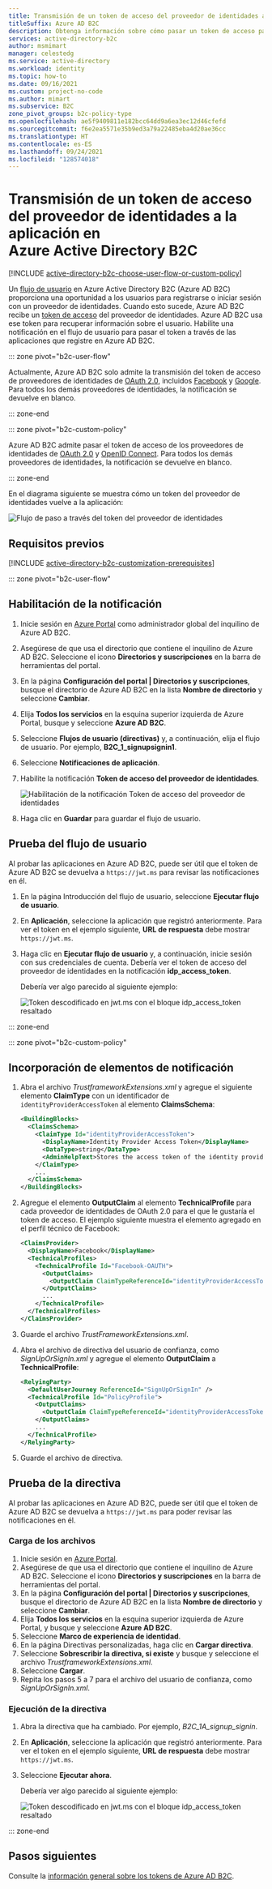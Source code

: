 ```yaml
---
title: Transmisión de un token de acceso del proveedor de identidades a la aplicación
titleSuffix: Azure AD B2C
description: Obtenga información sobre cómo pasar un token de acceso para proveedores de identidades de OAuth 2.0 como una notificación en un flujo de usuario a la aplicación en Azure Active Directory B2C.
services: active-directory-b2c
author: msmimart
manager: celestedg
ms.service: active-directory
ms.workload: identity
ms.topic: how-to
ms.date: 09/16/2021
ms.custom: project-no-code
ms.author: mimart
ms.subservice: B2C
zone_pivot_groups: b2c-policy-type
ms.openlocfilehash: ae5f9409811e182bcc64dd9a6ea3ec12d46cfefd
ms.sourcegitcommit: f6e2ea5571e35b9ed3a79a22485eba4d20ae36cc
ms.translationtype: HT
ms.contentlocale: es-ES
ms.lasthandoff: 09/24/2021
ms.locfileid: "128574018"
---
```

# <a name="pass-an-identity-provider-access-token-to-your-application-in-azure-active-directory-b2c"></a>Transmisión de un token de acceso del proveedor de identidades a la aplicación en Azure Active Directory B2C

[!INCLUDE [active-directory-b2c-choose-user-flow-or-custom-policy](../../includes/active-directory-b2c-choose-user-flow-or-custom-policy.md)]

Un [flujo de usuario](user-flow-overview.md) en Azure Active Directory B2C (Azure AD B2C) proporciona una oportunidad a los usuarios para registrarse o iniciar sesión con un proveedor de identidades. Cuando esto sucede, Azure AD B2C recibe un [token de acceso](tokens-overview.md) del proveedor de identidades. Azure AD B2C usa ese token para recuperar información sobre el usuario. Habilite una notificación en el flujo de usuario para pasar el token a través de las aplicaciones que registre en Azure AD B2C.

::: zone pivot="b2c-user-flow"

Actualmente, Azure AD B2C solo admite la transmisión del token de acceso de proveedores de identidades de [OAuth 2.0](add-identity-provider.md), incluidos [Facebook](identity-provider-facebook.md) y [Google](identity-provider-google.md). Para todos los demás proveedores de identidades, la notificación se devuelve en blanco.

::: zone-end

::: zone pivot="b2c-custom-policy"

Azure AD B2C admite pasar el token de acceso de los proveedores de identidades de [OAuth 2.0](authorization-code-flow.md) y [OpenID Connect](openid-connect.md). Para todos los demás proveedores de identidades, la notificación se devuelve en blanco.

::: zone-end

En el diagrama siguiente se muestra cómo un token del proveedor de identidades vuelve a la aplicación: 

![Flujo de paso a través del token del proveedor de identidades](./media/idp-pass-through-user-flow/identity-provider-pass-through-flow.png)

## <a name="prerequisites"></a>Requisitos previos

[!INCLUDE [active-directory-b2c-customization-prerequisites](../../includes/active-directory-b2c-customization-prerequisites.md)]

::: zone pivot="b2c-user-flow"

## <a name="enable-the-claim"></a>Habilitación de la notificación

1. Inicie sesión en [Azure Portal](https://portal.azure.com/) como administrador global del inquilino de Azure AD B2C.
1. Asegúrese de que usa el directorio que contiene el inquilino de Azure AD B2C. Seleccione el icono **Directorios y suscripciones** en la barra de herramientas del portal.
1. En la página **Configuración del portal | Directorios y suscripciones**, busque el directorio de Azure AD B2C en la lista **Nombre de directorio** y seleccione **Cambiar**.
1. Elija **Todos los servicios** en la esquina superior izquierda de Azure Portal, busque y seleccione **Azure AD B2C**.
1. Seleccione **Flujos de usuario (directivas)** y, a continuación, elija el flujo de usuario. Por ejemplo, **B2C_1_signupsignin1**.
1. Seleccione **Notificaciones de aplicación**.
1. Habilite la notificación **Token de acceso del proveedor de identidades**.

    ![Habilitación de la notificación Token de acceso del proveedor de identidades](./media/idp-pass-through-user-flow/identity-provider-pass-through-app-claim.png)

1. Haga clic en **Guardar** para guardar el flujo de usuario.

## <a name="test-the-user-flow"></a>Prueba del flujo de usuario

Al probar las aplicaciones en Azure AD B2C, puede ser útil que el token de Azure AD B2C se devuelva a `https://jwt.ms` para revisar las notificaciones en él.

1. En la página Introducción del flujo de usuario, seleccione **Ejecutar flujo de usuario**.
1. En **Aplicación**, seleccione la aplicación que registró anteriormente. Para ver el token en el ejemplo siguiente, **URL de respuesta** debe mostrar `https://jwt.ms`.
1. Haga clic en **Ejecutar flujo de usuario** y, a continuación, inicie sesión con sus credenciales de cuenta. Debería ver el token de acceso del proveedor de identidades en la notificación **idp_access_token**.

    Debería ver algo parecido al siguiente ejemplo:

    ![Token descodificado en jwt.ms con el bloque idp_access_token resaltado](./media/idp-pass-through-user-flow/identity-provider-pass-through-token.png)

::: zone-end

::: zone pivot="b2c-custom-policy"

## <a name="add-the-claim-elements"></a>Incorporación de elementos de notificación

1. Abra el archivo *TrustframeworkExtensions.xml* y agregue el siguiente elemento **ClaimType** con un identificador de `identityProviderAccessToken` al elemento **ClaimsSchema**:

    ```xml
    <BuildingBlocks>
      <ClaimsSchema>
        <ClaimType Id="identityProviderAccessToken">
          <DisplayName>Identity Provider Access Token</DisplayName>
          <DataType>string</DataType>
          <AdminHelpText>Stores the access token of the identity provider.</AdminHelpText>
        </ClaimType>
        ...
      </ClaimsSchema>
    </BuildingBlocks>
    ```

1. Agregue el elemento **OutputClaim** al elemento **TechnicalProfile** para cada proveedor de identidades de OAuth 2.0 para el que le gustaría el token de acceso. El ejemplo siguiente muestra el elemento agregado en el perfil técnico de Facebook:

    ```xml
    <ClaimsProvider>
      <DisplayName>Facebook</DisplayName>
      <TechnicalProfiles>
        <TechnicalProfile Id="Facebook-OAUTH">
          <OutputClaims>
            <OutputClaim ClaimTypeReferenceId="identityProviderAccessToken" PartnerClaimType="{oauth2:access_token}" />
          </OutputClaims>
          ...
        </TechnicalProfile>
      </TechnicalProfiles>
    </ClaimsProvider>
    ```

1. Guarde el archivo *TrustFrameworkExtensions.xml*.
1. Abra el archivo de directiva del usuario de confianza, como *SignUpOrSignIn.xml* y agregue el elemento **OutputClaim** a **TechnicalProfile**:

    ```xml
    <RelyingParty>
      <DefaultUserJourney ReferenceId="SignUpOrSignIn" />
      <TechnicalProfile Id="PolicyProfile">
        <OutputClaims>
          <OutputClaim ClaimTypeReferenceId="identityProviderAccessToken" PartnerClaimType="idp_access_token"/>
        </OutputClaims>
        ...
      </TechnicalProfile>
    </RelyingParty>
    ```

1. Guarde el archivo de directiva.

## <a name="test-your-policy"></a>Prueba de la directiva

Al probar las aplicaciones en Azure AD B2C, puede ser útil que el token de Azure AD B2C se devuelva a `https://jwt.ms` para poder revisar las notificaciones en él.

### <a name="upload-the-files"></a>Carga de los archivos

1. Inicie sesión en [Azure Portal](https://portal.azure.com/).
1. Asegúrese de que usa el directorio que contiene el inquilino de Azure AD B2C. Seleccione el icono **Directorios y suscripciones** en la barra de herramientas del portal.
1. En la página **Configuración del portal | Directorios y suscripciones**, busque el directorio de Azure AD B2C en la lista **Nombre de directorio** y seleccione **Cambiar**.
1. Elija **Todos los servicios** en la esquina superior izquierda de Azure Portal, y busque y seleccione **Azure AD B2C**.
1. Seleccione **Marco de experiencia de identidad**.
1. En la página Directivas personalizadas, haga clic en **Cargar directiva**.
1. Seleccione **Sobrescribir la directiva, si existe** y busque y seleccione el archivo *TrustframeworkExtensions.xml*.
1. Seleccione **Cargar**.
1. Repita los pasos 5 a 7 para el archivo del usuario de confianza, como *SignUpOrSignIn.xml*.

### <a name="run-the-policy"></a>Ejecución de la directiva

1. Abra la directiva que ha cambiado. Por ejemplo, *B2C_1A_signup_signin*.
1. En **Aplicación**, seleccione la aplicación que registró anteriormente. Para ver el token en el ejemplo siguiente, **URL de respuesta** debe mostrar `https://jwt.ms`.
1. Seleccione **Ejecutar ahora**.

    Debería ver algo parecido al siguiente ejemplo:

    ![Token descodificado en jwt.ms con el bloque idp_access_token resaltado](./media/idp-pass-through-user-flow/identity-provider-pass-through-token-custom.png)

::: zone-end

## <a name="next-steps"></a>Pasos siguientes

Consulte la [información general sobre los tokens de Azure AD B2C](tokens-overview.md).
